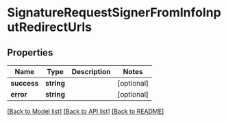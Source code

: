 # SignatureRequestSignerFromInfoInputRedirectUrls

## Properties
Name | Type | Description | Notes
------------ | ------------- | ------------- | -------------
**success** | **string** |  | [optional] 
**error** | **string** |  | [optional] 

[[Back to Model list]](../../README.md#documentation-for-models) [[Back to API list]](../../README.md#documentation-for-api-endpoints) [[Back to README]](../../README.md)

